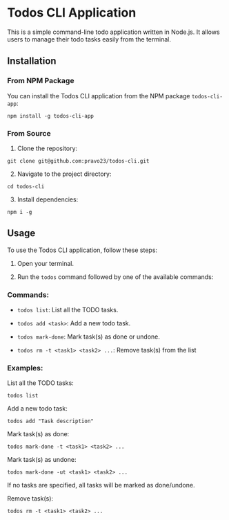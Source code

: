 # Todos CLI Application

This is a simple command-line todo application written in Node.js. It allows users to manage their todo tasks easily from the terminal.

## Installation

### From NPM Package

You can install the Todos CLI application from the NPM package `todos-cli-app`:

```
npm install -g todos-cli-app
```

### From Source

1. Clone the repository:

```
git clone git@github.com:pravo23/todos-cli.git
```

2. Navigate to the project directory:

```
cd todos-cli
```

3. Install dependencies:

```
npm i -g
```

## Usage

To use the Todos CLI application, follow these steps:

1. Open your terminal.

2. Run the `todos` command followed by one of the available commands:

### Commands:

- `todos list`: List all the TODO tasks.

- `todos add <task>`: Add a new todo task.

- `todos mark-done`: Mark task(s) as done or undone.

- `todos rm -t <task1> <task2> ...`: Remove task(s) from the list

### Examples:

List all the TODO tasks:

```
todos list
```

Add a new todo task:

```
todos add "Task description"
```

Mark task(s) as done:

```
todos mark-done -t <task1> <task2> ...
```

Mark task(s) as undone:

```
todos mark-done -ut <task1> <task2> ...
```

If no tasks are specified, all tasks will be marked as done/undone.

Remove task(s):

```
todos rm -t <task1> <task2> ...
```
